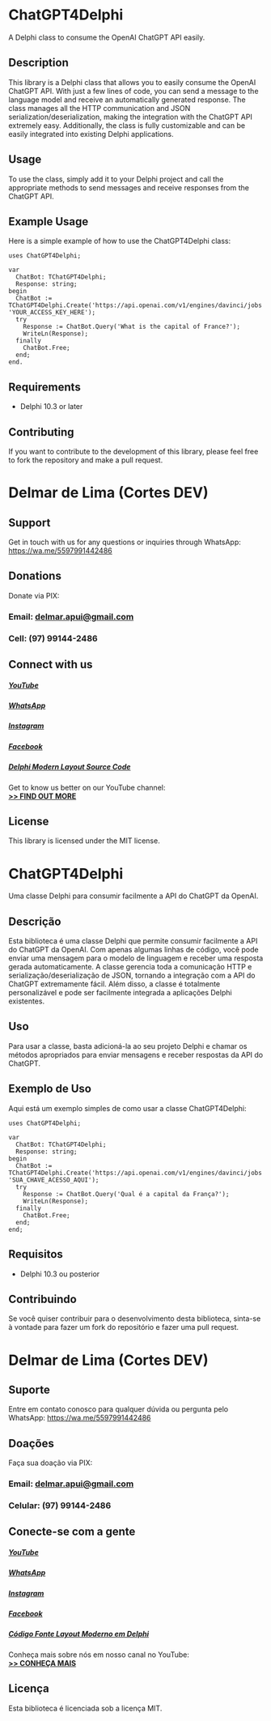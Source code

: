 # ChatGPT4Delphi
A Delphi class to consume the OpenAI ChatGPT API easily.

## Description
This library is a Delphi class that allows you to easily consume the OpenAI ChatGPT API. With just a few lines of code, you can send a message to the language model and receive an automatically generated response. The class manages all the HTTP communication and JSON serialization/deserialization, making the integration with the ChatGPT API extremely easy. Additionally, the class is fully customizable and can be easily integrated into existing Delphi applications.

## Usage
To use the class, simply add it to your Delphi project and call the appropriate methods to send messages and receive responses from the ChatGPT API.

## Example Usage
Here is a simple example of how to use the ChatGPT4Delphi class:

```delphi
uses ChatGPT4Delphi;

var
  ChatBot: TChatGPT4Delphi;
  Response: string;
begin
  ChatBot := TChatGPT4Delphi.Create('https://api.openai.com/v1/engines/davinci/jobs', 'YOUR_ACCESS_KEY_HERE');
  try
    Response := ChatBot.Query('What is the capital of France?');
    WriteLn(Response);
  finally
    ChatBot.Free;
  end;
end.
```
## Requirements
- Delphi 10.3 or later

## Contributing
If you want to contribute to the development of this library, please feel free to fork the repository and make a pull request.

# Delmar de Lima (Cortes DEV)

## Support
Get in touch with us for any questions or inquiries through WhatsApp: https://wa.me/5597991442486

## Donations 
Donate via PIX:
### Email: delmar.apui@gmail.com
### Cell: (97) 99144-2486

## Connect with us
##### [YouTube][] 
##### [WhatsApp][]
##### [Instagram][]
##### [Facebook][] 
##### [Delphi Modern Layout Source Code][]

Get to know us better on our YouTube channel: <br/>
**[>> FIND OUT MORE](https://bit.ly/SeguirCortesDev)**

## License
This library is licensed under the MIT license.

# ChatGPT4Delphi
Uma classe Delphi para consumir facilmente a API do ChatGPT da OpenAI.

## Descrição
Esta biblioteca é uma classe Delphi que permite consumir facilmente a API do ChatGPT da OpenAI. Com apenas algumas linhas de código, você pode enviar uma mensagem para o modelo de linguagem e receber uma resposta gerada automaticamente. A classe gerencia toda a comunicação HTTP e serialização/deserialização de JSON, tornando a integração com a API do ChatGPT extremamente fácil. Além disso, a classe é totalmente personalizável e pode ser facilmente integrada a aplicações Delphi existentes.

## Uso
Para usar a classe, basta adicioná-la ao seu projeto Delphi e chamar os métodos apropriados para enviar mensagens e receber respostas da API do ChatGPT.

## Exemplo de Uso
Aqui está um exemplo simples de como usar a classe ChatGPT4Delphi:

```delphi
uses ChatGPT4Delphi;

var
  ChatBot: TChatGPT4Delphi;
  Response: string;
begin
  ChatBot := TChatGPT4Delphi.Create('https://api.openai.com/v1/engines/davinci/jobs', 'SUA_CHAVE_ACESSO_AQUI');
  try
    Response := ChatBot.Query('Qual é a capital da França?');
    WriteLn(Response);
  finally
    ChatBot.Free;
  end;
end;
```

## Requisitos
- Delphi 10.3 ou posterior

## Contribuindo
Se você quiser contribuir para o desenvolvimento desta biblioteca, sinta-se à vontade para fazer um fork do repositório e fazer uma pull request.

# Delmar de Lima (Cortes DEV)

## Suporte
Entre em contato conosco para qualquer dúvida ou pergunta pelo WhatsApp: https://wa.me/5597991442486

## Doações 
Faça sua doação via PIX:
### Email: delmar.apui@gmail.com
### Celular: (97) 99144-2486

## Conecte-se com a gente
##### [YouTube][] 
##### [WhatsApp][]
##### [Instagram][]
##### [Facebook][] 
##### [Código Fonte Layout Moderno em Delphi][]

Conheça mais sobre nós em nosso canal no YouTube: <br/>
**[>> CONHEÇA MAIS](https://bit.ly/SeguirCortesDev)**

[YouTube]: https://bit.ly/SeguirCortesDev
[WhatsApp]: https://wa.me/5597991442486
[Instagram]: https://www.instagram.com/cortesdevoficial/
[Facebook]: https://www.fb.com/cortesdevoficial
[Código Fonte Layout Moderno em Delphi]: https://bit.ly/LayoutModerno

## Licença
Esta biblioteca é licenciada sob a licença MIT.

[YouTube]: https://bit.ly/SeguirCortesDev
[WhatsApp]: https://wa.me/5597991442486
[Instagram]: https://www.instagram.com/cortesdevoficial/
[Facebook]: https://www.fb.com/cortesdevoficial
[Delphi Modern Layout Source Code]: https://bit.ly/LayoutModerno
